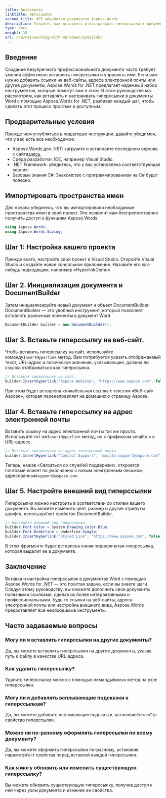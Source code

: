```yaml
---
title: Автоссылка
linktitle: Автоссылка
second_title: API обработки документов Aspose.Words
description: Узнайте, как вставлять и настраивать гиперссылки в документы Word с помощью Aspose.Words for .NET, с помощью этого подробного руководства. Улучшайте свои документы без особых усилий.
type: docs
weight: 10
url: /ru/net/working-with-markdown/autolink/
---
```

## Введение

Создание безупречного профессионального документа часто требует умения эффективно вставлять гиперссылки и управлять ими. Если вам нужно добавить ссылки на веб-сайты, адреса электронной почты или другие документы, Aspose.Words for .NET предлагает надежный набор инструментов, которые помогут вам в этом. В этом руководстве мы рассмотрим, как вставлять и настраивать гиперссылки в документы Word с помощью Aspose.Words for .NET, разбивая каждый шаг, чтобы сделать этот процесс простым и доступным.

## Предварительные условия

Прежде чем углубляться в пошаговые инструкции, давайте убедимся, что у вас есть все необходимое:

-  Aspose.Words для .NET: загрузите и установите последнюю версию с сайта[здесь](https://releases.aspose.com/words/net/).
- Среда разработки: IDE, например Visual Studio.
- .NET Framework: убедитесь, что у вас установлена соответствующая версия.
- Базовые знания C#: Знакомство с программированием на C# будет полезно.

## Импортировать пространства имен

Для начала убедитесь, что вы импортировали необходимые пространства имен в свой проект. Это позволит вам беспрепятственно получить доступ к функциям Aspose.Words.

```csharp
using Aspose.Words;
using Aspose.Words.Saving;
```

## Шаг 1: Настройка вашего проекта

Прежде всего, настройте свой проект в Visual Studio. Откройте Visual Studio и создайте новое консольное приложение. Назовите его как-нибудь подходящим, например «HyperlinkDemo».

## Шаг 2. Инициализация документа и DocumentBuilder

Затем инициализируйте новый документ и объект DocumentBuilder. DocumentBuilder — это удобный инструмент, который позволяет вставлять различные элементы в документ Word.

```csharp
DocumentBuilder builder = new DocumentBuilder();
```

## Шаг 3. Вставьте гиперссылку на веб-сайт.

 Чтобы вставить гиперссылку на сайт, используйте команду`InsertHyperlink` метод. Вам потребуется указать отображаемый текст, URL-адрес и логическое значение, указывающее, должна ли ссылка отображаться как гиперссылка.

```csharp
// Вставьте гиперссылку на сайт.
builder.InsertHyperlink("Aspose Website", "https://www.aspose.com", false);
```

При этом будет вставлена кликабельная ссылка с текстом «Веб-сайт Aspose», которая перенаправляет на домашнюю страницу Aspose.

## Шаг 4. Вставьте гиперссылку на адрес электронной почты

 Вставить ссылку на адрес электронной почты так же просто. Используйте тот же`InsertHyperlink` метод, но с префиксом «mailto:» в URL-адресе.

```csharp
// Вставьте гиперссылку на адрес электронной почты.
builder.InsertHyperlink("Contact Support", "mailto:support@aspose.com", false);
```

 Теперь, нажав «Связаться со службой поддержки», откроется почтовый клиент по умолчанию с новым электронным письмом, адресованным`support@aspose.com`.

## Шаг 5. Настройте внешний вид гиперссылки

Гиперссылки можно настроить в соответствии со стилем вашего документа. Вы можете изменить цвет, размер и другие атрибуты шрифта, используя`Font` свойство DocumentBuilder.

```csharp
// Настройте внешний вид гиперссылки.
builder.Font.Color = System.Drawing.Color.Blue;
builder.Font.Underline = Underline.Single;
builder.InsertHyperlink("Styled Link", "https://www.aspose.com", false);
```

В этом фрагменте будет вставлена синяя подчеркнутая гиперссылка, которая выделит ее в документе.

## Заключение

Вставка и настройка гиперссылок в документах Word с помощью Aspose.Words for .NET — это простая задача, если вы знаете шаги. Следуя этому руководству, вы сможете дополнить свои документы полезными ссылками, сделав их более интерактивными и профессиональными. Будь то ссылки на веб-сайты, адреса электронной почты или настройка внешнего вида, Aspose.Words предоставляет все необходимые инструменты.

## Часто задаваемые вопросы

### Могу ли я вставлять гиперссылки на другие документы?
Да, вы можете вставлять гиперссылки на другие документы, указав путь к файлу в качестве URL-адреса.

### Как удалить гиперссылку?
 Удалить гиперссылку можно с помощью команды`Remove` метод на узле гиперссылки.

### Могу ли я добавлять всплывающие подсказки к гиперссылкам?
Да, вы можете добавить всплывающие подсказки, установив`ScreenTip` свойство гиперссылки.

### Можно ли по-разному оформлять гиперссылки по всему документу?
 Да, вы можете оформить гиперссылки по-разному, установив параметр`Font` свойства перед вставкой каждой гиперссылки.

### Как я могу обновить или изменить существующую гиперссылку?
Вы можете обновить существующую гиперссылку, получив доступ к ней через узлы документа и изменив ее свойства.